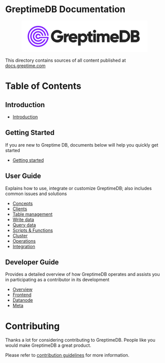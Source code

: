 # GreptimeDB Documentation

<p align="center">
    <img src="/public/logo-text-padding.png" alt="GreptimeDB Logo" width="400px">
</p>

This directory contains sources of all content published at [docs.greptime.com][1]

[1]: https://docs.greptime.com

# Table of Contents

## Introduction

- [Introduction](./docs/index.md)

## Getting Started

If you are new to Greptime DB, documents below will help you quickly get started

- [Getting started](./docs/getting-started/overview.md)

## User Guide

Explains how to use, integrate or customize GreptimeDB; also includes common issues and solutions

- [Concepts](./docs/user-guide/concepts/overview.md)
- [Clients](./docs/user-guide/clients/overview.md)
- [Table management](./docs/user-guide/table-management.md)
- [Write data](./docs/user-guide/write-data/overview.md)
- [Query data](./docs/user-guide/query-data/overview.md)
- [Scripts & Functions](./docs/user-guide/scripts-&-functions/overview.md)
- [Cluster](./docs/user-guide/cluster.md)
- [Operations](./docs/user-guide/Operations/overview.md)
- [Integration](./docs/user-guide/integration.md)

## Developer Guide

Provides a detailed overview of how GreptimeDB operates and assists you in participating as a contributor in its development

- [Overview](./docs/developer-guide/overview.md)
- [Frontend](./docs/developer-guide/frontend/overview.md)
- [Datanode](./docs/developer-guide/datanode/overview.md)
- [Meta](./docs/developer-guide/meta/overview.md)

# Contributing

Thanks a lot for considering contributing to GreptimeDB. People like you would make
GreptimeDB a great product.

Please refer to [contribution guidelines](./CONTRIBUTING.md) for more information.
